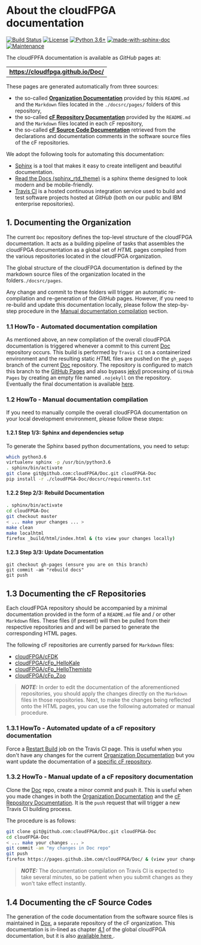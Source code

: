 # About the cloudFPGA documentation

[![Build Status](https://travis.ibm.com/cloudFPGA/Doc.svg?token=8sgWzx3xuqu53CzFUy8K&branch=master)](https://travis.ibm.com/cloudFPGA/Doc)  [![License](https://img.shields.io/badge/License-Apache%202.0-blue.svg)](https://opensource.org/licenses/Apache-2.0) [![Python 3.6+](https://img.shields.io/badge/python-3.6+-blue.svg)](https://www.python.org/downloads/release/python-360/) [![made-with-sphinx-doc](https://img.shields.io/badge/Made%20with-Sphinx-1f425f.svg)](https://www.sphinx-doc.org/) [![Maintenance](https://img.shields.io/badge/Maintained%3F-yes-green.svg)](https://github.ibm.com/cloudFPGA/Doc/pulse)

The cloudFPFA documentation is available as *GitHub* pages at:

|             |
|:----------: | 
| **https://cloudfpga.github.io/Doc/** |

These pages are generated automatically from three sources:
* the so-called [**Organization Documentation**](#documenting-the-organization) provided by this `README.md` and the `Markdown` 
  files located in the `./docsrc/pages/` folders of this repository,
* the so-called [**cF Repository Documentation**](#documenting-the-cf-repositories) provided by the `README.md` and the `Markdown` 
  files located in each cF repository,
* the so-called [**cF Source Code Documentation**](#documenting-the-cf-source-codes) retrieved from the declarations and documentation 
  comments in the software source files of the cF repositories.
  
We adopt the following tools for automating this documentation:
* [Sphinx](https://www.sphinx-doc.org/en/master/) is a tool that makes it easy to create 
intelligent and beautiful documentation.
* [Read the Docs (sphinx_rtd_theme)](https://readthedocs.org/) is a sphinx theme designed to look 
modern and be mobile-friendly.
* [Travis CI](https://travis-ci.org/) is a hosted continuous integration service used to build and 
test software projects hosted at *GitHub* (both on our public and IBM enterprise repositories).

## 1. Documenting the Organization

The current `Doc` repository defines the top-level structure of the cloudFPGA documentation.
It acts as a building pipeline of tasks that assembles the cloudFPGA documentation as a global 
set of *HTML* pages compiled from the various repositories located in the cloudFPGA organization.  
 
The global structure of the cloudFPGA documentation is defined by the markdown source files of 
the organization located in the folders`./docsrc/pages`.

Any change and commit to these folders will trigger an automatic re-compilation and re-generation
of the *GitHub* pages. However, if you need to re-build and update this documentation locally, 
please follow the step-by-step procedure in the 
[Manual documentation compilation](#howto-manual-documentation-compilation) section. 

### 1.1 HowTo - Automated documentation compilation

As mentioned above, an new compilation of the overall cloudFPGA documentation is triggered 
whenever a commit to this current [Doc](https://github.com/cloudFPGA/Doc) repository occurs.
This build is performed by `Travis CI` on a containerized environment and the resulting static 
*HTML* files are pushed on the `gh_pages` branch of the current 
[Doc](https://github.com/cloudFPGA/Doc) repository. 
The repository is configured to match this branch to the 
[GitHub Pages](https://help.github.com/en/github/working-with-github-pages/getting-started-with-github-pages) 
and also bypass [jekyll](https://jekyllrb.com/) processing of `GitHub Pages` by creating an empty 
file named `.nojekyll` on the repository. Eventually the final documentation is available 
[here](https://pages.github.ibm.com/cloudFPGA/Doc/).

### 1.2 HowTo - Manual documentation compilation

If you need to manually compile the overall cloudFPGA documentation on your local development 
environment, please follow these steps:

#### 1.2.1 Step 1/3: Sphinx and dependencies setup

To generate the Sphinx based python documentations, you need to setup:
```bash
which python3.6
virtualenv sphinx -p /usr/bin/python3.6
. sphinx/bin/activate
git clone git@github.com:cloudFPGA/Doc.git cloudFPGA-Doc
pip install -r ./cloudFPGA-Doc/docsrc/requirements.txt

```
#### 1.2.2 Step 2/3: Rebuild Documentation

```bash
. sphinx/bin/activate
cd cloudFPGA-Doc
git checkout master
< ... make your changes ... >
make clean
make localhtml
firefox _build/html/index.html & (to view your changes locally)
```

#### 1.2.3 Step 3/3: Update Documentation

```
git checkout gh-pages (ensure you are on this branch)
git commit -am "rebuild docs"
git push
```

## 1.3 Documenting the cF Repositories

Each cloudFPGA repository should be accompanied by a minimal documentation provided in the form 
of a `README.md` file and / or other ` Markdown` files. These files (if present) will then be 
pulled from their respective repositories and and will be parsed to generate the corresponding
HTML pages.

The following cF repositories are currently parsed for `Markdown` files:

* [cloudFPGA/cFDK](https://github.com/cloudFPGA/cFDK)
* [cloudFPGA/cFp_HelloKale](https://github.com/cloudFPGA/cFp_HelloKale)
* [cloudFPGA/cFp_HelloThemisto](https://github.com/cloudFPGA/cFp_HelloThemisto)
* [cloudFPGA/cFp_Zoo](https://github.com/cloudFPGA/cFp_Zoo)

> **_NOTE:_** In order to edit the documentation of the aforementioned repositories, you should apply the 
changes directly on the `Markdown` files in those repositories. Next, to make the changes being reflected 
onto the HTML pages, you can use the following automated or manual procedure. 

### 1.3.1 HowTo - Automated update of a cF repository documentation

Force a [Restart Build](https://travis.ibm.com/cloudFPGA/Doc) job on the Travis CI page. 
This is useful when you don't have any changes for the current 
[Organization Documentation](#documenting-the-organization)
but you want update the documentation of a [specific cF repository](#documenting-the-cf-repositories). 

### 1.3.2 HowTo - Manual update of a cF repository documentation

Clone the [Doc](https://github.com/cloudFPGA/Doc) repo, create a minor commit and push it. 
This is useful when you made changes in both the [Organization Documentation](#documenting-the-organization) 
and the [cF Repository Documentation](#documenting-the-cf-repositories). It is the `push` request 
that will trigger a new Travis CI building process.

The procedure is as follows:

```bash
git clone git@github.com:cloudFPGA/Doc.git cloudFPGA-Doc
cd cloudFPGA-Doc
< ... make your changes ... >
git commit -am "my changes in Doc repo"
git push
firefox https://pages.github.ibm.com/cloudFPGA/Doc/ & (view your changes)
```

> **_NOTE:_** The documentation compilation on Travis CI is expected to take several minutes, so be 
patient when you submit changes as they won't take effect instantly.

## 1.4 Documenting the cF Source Codes

The generation of the code documentation from the software source files is maintained in 
[Dox](https://github.com/cloudFPGA/Dox/), a separate repository of the cF organization. 
This documentation is in-lined as chapter [4.1](https://cloudfpga.github.io/Doc/pages/CFSPHERE/cfsphere.html#application-programming-interface-api) 
of the global cloudFPGA documentation, but it is also [available here ](https://cloudfpga.github.io/Dox/).
 













